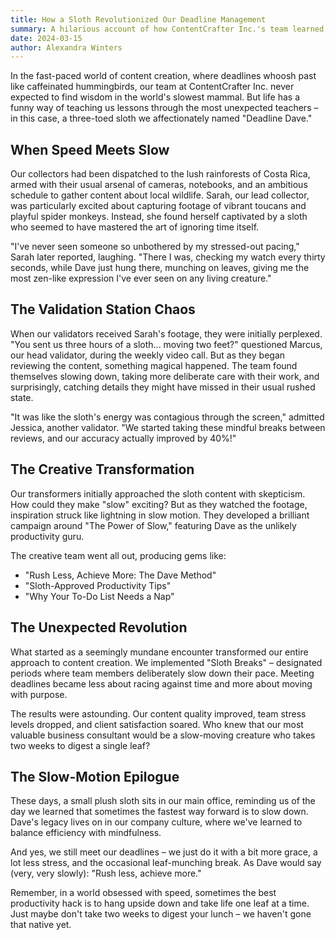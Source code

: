 ```yaml
---
title: How a Sloth Revolutionized Our Deadline Management
summary: A hilarious account of how ContentCrafter Inc.'s team learned valuable lessons about productivity and time management from an unexpected encounter with a sloth during a content collection mission in Costa Rica. The story showcases how the team's initial frustration with the slow-moving creature transformed into a revolutionary approach to content creation.
date: 2024-03-15
author: Alexandra Winters
---
```


In the fast-paced world of content creation, where deadlines whoosh past like caffeinated hummingbirds, our team at ContentCrafter Inc. never expected to find wisdom in the world's slowest mammal. But life has a funny way of teaching us lessons through the most unexpected teachers – in this case, a three-toed sloth we affectionately named "Deadline Dave."

## When Speed Meets Slow

Our collectors had been dispatched to the lush rainforests of Costa Rica, armed with their usual arsenal of cameras, notebooks, and an ambitious schedule to gather content about local wildlife. Sarah, our lead collector, was particularly excited about capturing footage of vibrant toucans and playful spider monkeys. Instead, she found herself captivated by a sloth who seemed to have mastered the art of ignoring time itself.

"I've never seen someone so unbothered by my stressed-out pacing," Sarah later reported, laughing. "There I was, checking my watch every thirty seconds, while Dave just hung there, munching on leaves, giving me the most zen-like expression I've ever seen on any living creature."

## The Validation Station Chaos

When our validators received Sarah's footage, they were initially perplexed. "You sent us three hours of a sloth... moving two feet?" questioned Marcus, our head validator, during the weekly video call. But as they began reviewing the content, something magical happened. The team found themselves slowing down, taking more deliberate care with their work, and surprisingly, catching details they might have missed in their usual rushed state.

"It was like the sloth's energy was contagious through the screen," admitted Jessica, another validator. "We started taking these mindful breaks between reviews, and our accuracy actually improved by 40%!"

## The Creative Transformation

Our transformers initially approached the sloth content with skepticism. How could they make "slow" exciting? But as they watched the footage, inspiration struck like lightning in slow motion. They developed a brilliant campaign around "The Power of Slow," featuring Dave as the unlikely productivity guru.

The creative team went all out, producing gems like:
- "Rush Less, Achieve More: The Dave Method"
- "Sloth-Approved Productivity Tips"
- "Why Your To-Do List Needs a Nap"

## The Unexpected Revolution

What started as a seemingly mundane encounter transformed our entire approach to content creation. We implemented "Sloth Breaks" – designated periods where team members deliberately slow down their pace. Meeting deadlines became less about racing against time and more about moving with purpose.

The results were astounding. Our content quality improved, team stress levels dropped, and client satisfaction soared. Who knew that our most valuable business consultant would be a slow-moving creature who takes two weeks to digest a single leaf?

## The Slow-Motion Epilogue

These days, a small plush sloth sits in our main office, reminding us of the day we learned that sometimes the fastest way forward is to slow down. Dave's legacy lives on in our company culture, where we've learned to balance efficiency with mindfulness.

And yes, we still meet our deadlines – we just do it with a bit more grace, a lot less stress, and the occasional leaf-munching break. As Dave would say (very, very slowly): "Rush less, achieve more."

Remember, in a world obsessed with speed, sometimes the best productivity hack is to hang upside down and take life one leaf at a time. Just maybe don't take two weeks to digest your lunch – we haven't gone that native yet.